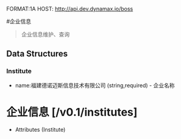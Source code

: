 FORMAT:1A
HOST: http://api.dev.dynamax.io/boss

#企业信息
> 企业信息维护、查询


## Data Structures
### Institute 
+ name:福建德诺迈斯信息技术有限公司 (string,required) - 企业名称


# 企业信息 [/v0.1/institutes]

+ Attributes (Institute)
